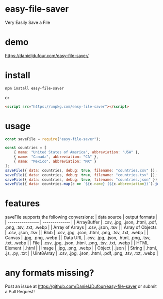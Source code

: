# easy-file-saver
Very Easily Save a File

# demo
https://danieljdufour.com/easy-file-saver/

# install
```bash
npm install easy-file-saver
```
or
```html
<script src="https://unpkg.com/easy-file-saver"></script>
```

# usage
```js
const saveFile = require("easy-file-saver");

const countries = [
    { name: "United States of America", abbreviation: "USA" },
    { name: "Canada", abbreviation: "CA" },
    { name: "Mexico", abbreviation: "MX" }
];
saveFile({ data: countries, debug: true, filename: "countries.csv" });
saveFile({ data: countries, debug: true, filename: "countries.tsv" });
saveFile({ data: countries, debug: true, filename: "countries.json" });
saveFile({ data: countries.map(c => `${c.name} (${c.abbreviation})`).join("\n"), debug: true, filename: "countries.txt" });
```

# features
saveFile supports the following conversions:
| data source      | output formats |
| ---------------- | -------------- |
| ArrayBuffer      | .csv, .jpg, .json, .html, .pdf, .png, .tsv, .txt, .webp |
| Array of Arrays  | .csv, .json, .tsv     |
| Array of Objects | .csv, .json, .tsv     |
| Blob             | .csv, .jpg, .json, .html, .png, .tsv, .txt, .webp |
| Canvas           | .jpg, .png, .webp |
| Data URL         | .csv, .jpg, .json, .html, .png, .tsv, .txt, .webp |
| File             | .csv, .jpg, .json, .html, .png, .tsv, .txt, .webp |
| HTML Element     | .html  |
| Image | .jpg, .png, .webp |
| Object           | .json  |
| String           | .html, .js, .py, .txt |
| Uint8Array       | .csv, .jpg, .json, .html, .pdf, .png, .tsv, .txt, .webp |

# any formats missing?
Post an issue at https://github.com/DanielJDufour/easy-file-saver or submit a Pull Request!
